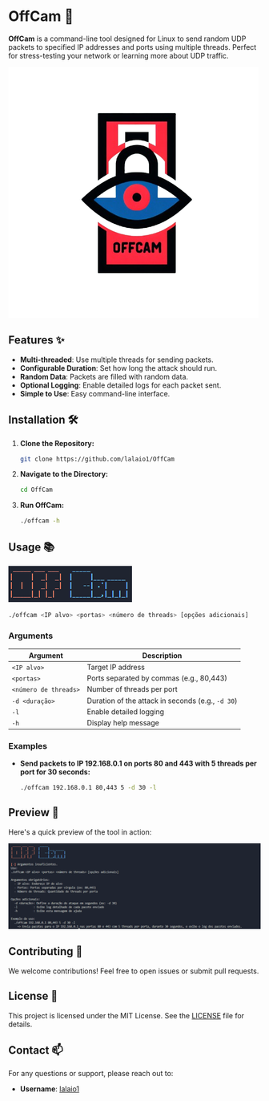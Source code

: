 # OffCam 🚀

**OffCam** is a command-line tool designed for Linux to send random UDP packets to specified IP addresses and ports using multiple threads. Perfect for stress-testing your network or learning more about UDP traffic.

![OffCamBanner](3.png) <!-- Replace with actual banner image -->

## Features ✨

- **Multi-threaded**: Use multiple threads for sending packets.
- **Configurable Duration**: Set how long the attack should run.
- **Random Data**: Packets are filled with random data.
- **Optional Logging**: Enable detailed logs for each packet sent.
- **Simple to Use**: Easy command-line interface.

## Installation 🛠️

1. **Clone the Repository:**

    ```bash
    git clone https://github.com/lalaio1/OffCam
    ```

2. **Navigate to the Directory:**

    ```bash
    cd OffCam
    ```

3. **Run OffCam:**

    ```bash
    ./offcam -h
    ```

## Usage 📚

![OffCamExample](1.png)

```bash
./offcam <IP alvo> <portas> <número de threads> [opções adicionais]
```


### Arguments

| Argument            | Description                                              |
|---------------------|----------------------------------------------------------|
| `<IP alvo>`         | Target IP address                                       |
| `<portas>`          | Ports separated by commas (e.g., 80,443)                |
| `<número de threads>` | Number of threads per port                             |
| `-d <duração>`      | Duration of the attack in seconds (e.g., `-d 30`)       |
| `-l`                | Enable detailed logging                                |
| `-h`                | Display help message                                    |

### Examples

- **Send packets to IP 192.168.0.1 on ports 80 and 443 with 5 threads per port for 30 seconds:**

    ```bash
    ./offcam 192.168.0.1 80,443 5 -d 30 -l
    ```

## Preview 📸

Here's a quick preview of the tool in action:

![OffCamExample](2.png)


## Contributing 🤝

We welcome contributions! Feel free to open issues or submit pull requests.

## License 📜

This project is licensed under the MIT License. See the [LICENSE](LICENSE) file for details.

## Contact 📫

For any questions or support, please reach out to:

- **Username**: [lalaio1](https://github.com/lalaio1)
